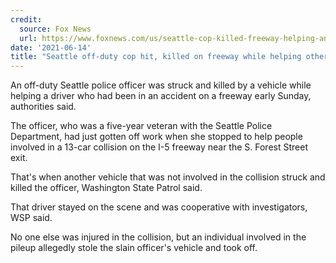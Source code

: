 ```yaml
---
credit:
  source: Fox News
  url: https://www.foxnews.com/us/seattle-cop-killed-freeway-helping-another-driver-crash
date: '2021-06-14'
title: "Seattle off-duty cop hit, killed on freeway while helping other driver involved in crash, officer's car stolen"
---
```

An off-duty Seattle police officer was struck and killed by a vehicle while helping a driver who had been in an accident on a freeway early Sunday, authorities said. 

The officer, who was a five-year veteran with the Seattle Police Department, had just gotten off work when she stopped to help people involved in a 13-car collision on the I-5 freeway near the S. Forest Street exit. 

That's when another vehicle that was not involved in the collision struck and killed the officer, Washington State Patrol said. 

That driver stayed on the scene and was cooperative with investigators, WSP said. 

No one else was injured in the collision, but an individual involved in the pileup allegedly stole the slain officer's vehicle and took off. 

